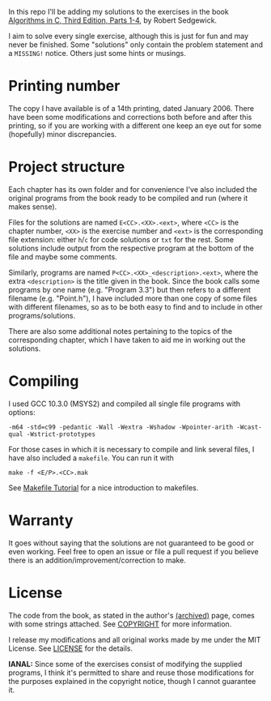 In this repo I'll be adding my solutions to the exercises in the book [Algorithms in C, Third Edition, Parts 1-4](https://www.pearson.com/us/higher-education/program/Sedgewick-Algorithms-in-C-Parts-1-4-Fundamentals-Data-Structures-Sorting-Searching-3rd-Edition/PGM295950.html), by Robert Sedgewick.

I aim to solve every single exercise, although this is just for fun and may never be finished. Some "solutions" only contain the problem statement and a `MISSING!` notice. Others just some hints or musings.

# Printing number

The copy I have available is of a 14th printing, dated January 2006. There have been some modifications and corrections both before and after this printing, so if you are working with a different one keep an eye out for some (hopefully) minor discrepancies.

# Project structure

Each chapter has its own folder and for convenience I've also included the original programs from the book ready to be compiled and run (where it makes sense).

Files for the solutions are named `E<CC>.<XX>.<ext>`, where `<CC>` is the chapter number, `<XX>` is the exercise number and `<ext>` is the corresponding file extension: either `h`/`c` for code solutions or `txt` for the rest. Some solutions include output from the respective program at the bottom of the file and maybe some comments.

Similarly, programs are named `P<CC>.<XX>_<description>.<ext>`, where the extra `<description>` is the title given in the book. Since the book calls some programs by one name (e.g. "Program 3.3") but then refers to a different filename (e.g. "Point.h"), I have included more than one copy of some files with different filenames, so as to be both easy to find and to include in other programs/solutions.

There are also some additional notes pertaining to the topics of the corresponding chapter, which I have taken to aid me in working out the solutions.

# Compiling
I used GCC 10.3.0 (MSYS2) and compiled all single file programs with options:

    -m64 -std=c99 -pedantic -Wall -Wextra -Wshadow -Wpointer-arith -Wcast-qual -Wstrict-prototypes

For those cases in which it is necessary to compile and link several files, I have also included a `makefile`. You can run it with

    make -f <E/P>.<CC>.mak

See [Makefile Tutorial](https://makefiletutorial.com/) for a nice introduction to makefiles.

# Warranty
It goes without saying that the solutions are not guaranteed to be good or even working. Feel free to open an issue or file a pull request if you believe there is an addition/improvement/correction to make.

# License
The code from the book, as stated in the author's [(archived)](https://web.archive.org/web/20211221063054/https://www.cs.princeton.edu/~rs/Algs3.c1-4/code.txt) page, comes with some strings attached. See [COPYRIGHT](COPYRIGHT.md) for more information.

I release my modifications and all original works made by me under the MIT License. See [LICENSE](LICENSE.md) for the details.

**IANAL:** Since some of the exercises consist of modifying the supplied programs, I think it's permitted to share and reuse those modifications for the purposes explained in the copyright notice, though I cannot guarantee it.
